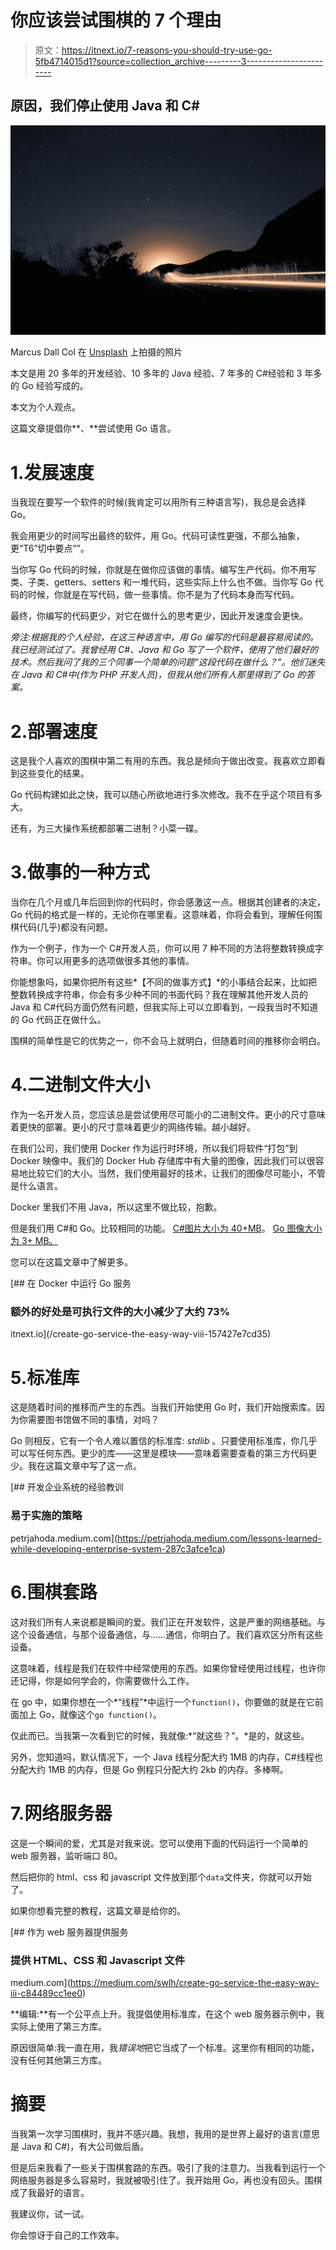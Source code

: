 # 你应该尝试围棋的 7 个理由

> 原文：<https://itnext.io/7-reasons-you-should-try-use-go-5fb4714015d1?source=collection_archive---------3----------------------->

## 原因，我们停止使用 Java 和 C#

![](img/0224850d5fd12d393d629061c34b9a11.png)

Marcus Dall Col 在 [Unsplash](https://unsplash.com?utm_source=medium&utm_medium=referral) 上拍摄的照片

本文是用 20 多年的开发经验、10 多年的 Java 经验、7 年多的 C#经验和 3 年多的 Go 经验写成的。

本文为个人观点。

这篇文章提倡你**、**尝试使用 Go 语言。

# 1.发展速度

当我现在要写一个软件的时候(我肯定可以用所有三种语言写)，我总是会选择 Go。

我会用更少的时间写出最终的软件，用 Go。代码可读性更强，不那么抽象，更“T6”切中要点“”。

当你写 Go 代码的时候，你就是在做你应该做的事情。编写生产代码。你不用写类、子类、getters、setters 和一堆代码，这些实际上什么也不做。当你写 Go 代码的时候，你就是在写代码，做一些事情。你不是为了代码本身而写代码。

最终，你编写的代码更少，对它在做什么的思考更少，因此开发速度会更快。

*旁注:根据我的个人经验，在这三种语言中，用 Go 编写的代码是最容易阅读的。我已经测试过了。我曾经用 C#、Java 和 Go 写了一个软件，使用了他们最好的技术。然后我问了我的三个同事一个简单的问题“这段代码在做什么？”。他们迷失在 Java 和 C#中(作为 PHP 开发人员)，但我从他们所有人那里得到了 Go 的答案。*

# 2.部署速度

这是我个人喜欢的围棋中第二有用的东西。我总是倾向于做出改变。我喜欢立即看到这些变化的结果。

Go 代码构建如此之快，我可以随心所欲地进行多次修改。我不在乎这个项目有多大。

还有，为三大操作系统都部署二进制？小菜一碟。

# 3.做事的一种方式

当你在几个月或几年后回到你的代码时，你会感激这一点。根据其创建者的决定，Go 代码的格式是一样的，无论你在哪里看。这意味着，你将会看到，理解任何围棋代码(几乎)都没有问题。

作为一个例子，作为一个 C#开发人员，你可以用 7 种不同的方法将整数转换成字符串。你可以用更多的选项做很多其他的事情。

你能想象吗，如果你把所有这些*【不同的做事方式】*的小事结合起来，比如把整数转换成字符串，你会有多少种不同的书面代码？我在理解其他开发人员的 Java 和 C#代码方面仍然有问题，但我实际上可以立即看到，一段我当时不知道的 Go 代码正在做什么。

围棋的简单性是它的优势之一，你不会马上就明白，但随着时间的推移你会明白。

# 4.二进制文件大小

作为一名开发人员，您应该总是尝试使用尽可能小的二进制文件。更小的尺寸意味着更快的部署。更小的尺寸意味着更少的网络传输。越小越好。

在我们公司，我们使用 Docker 作为运行时环境，所以我们将软件“打包”到 Docker 映像中。我们的 Docker Hub 存储库中有大量的图像，因此我们可以很容易地比较它们的大小。当然，我们使用最好的技术，让我们的图像尽可能小，不管是什么语言。

Docker 里我们不用 Java，所以这里不做比较，抱歉。

但是我们用 C#和 Go。比较相同的功能。
[C#图片大小为 40+MB](https://hub.docker.com/r/petrjahoda/zapsiservercore/tags?page=1&ordering=last_updated)。
[Go 图像大小为 3+ MB。](https://hub.docker.com/r/petrjahoda/zapsi_service/tags)

您可以在这篇文章中了解更多。

[](/create-go-service-the-easy-way-viii-157427e7cd35) [## 在 Docker 中运行 Go 服务

### 额外的好处是可执行文件的大小减少了大约 73%

itnext.io](/create-go-service-the-easy-way-viii-157427e7cd35) 

# 5.标准库

这是随着时间的推移而产生的东西。当我们开始使用 Go 时，我们开始搜索库。因为你需要图书馆做不同的事情，对吗？

Go 则相反，它有一个令人难以置信的标准库: *stdlib* 。只要使用标准库，你几乎可以写任何东西。更少的库——这里是模块——意味着需要查看的第三方代码更少。我在这篇文章中写了这一点。

[](https://petrjahoda.medium.com/lessons-learned-while-developing-enterprise-system-287c3afce1ca) [## 开发企业系统的经验教训

### 易于实施的策略

petrjahoda.medium.com](https://petrjahoda.medium.com/lessons-learned-while-developing-enterprise-system-287c3afce1ca) 

# 6.围棋套路

这对我们所有人来说都是瞬间的爱。我们正在开发软件，这是严重的网络基础。与这个设备通信，与那个设备通信，与……通信，你明白了。我们喜欢区分所有这些设备。

这意味着，线程是我们在软件中经常使用的东西。如果你曾经使用过线程，也许你还记得，你是如何学会的，你需要做什么工作。

在 go 中，如果你想在一个*“线程”*中运行一个`function()`，你要做的就是在它前面加上 Go，就像这个`go function()`。

仅此而已。当我第一次看到它的时候，我就像:*“就这些？”。*是的，就这些。

另外，您知道吗，默认情况下，一个 Java 线程分配大约 1MB 的内存，C#线程也分配大约 1MB 的内存，但是 Go 例程只分配大约 2kb 的内存。多棒啊。

# 7.网络服务器

这是一个瞬间的爱，尤其是对我来说。您可以使用下面的代码运行一个简单的 web 服务器，监听端口 80。

然后把你的 html、css 和 javascript 文件放到那个`data`文件夹，你就可以开始了。

如果你想看完整的教程，这篇文章是给你的。

[](https://medium.com/swlh/create-go-service-the-easy-way-iii-c84489cc1ee0) [## 作为 web 服务器提供服务

### 提供 HTML、CSS 和 Javascript 文件

medium.com](https://medium.com/swlh/create-go-service-the-easy-way-iii-c84489cc1ee0) 

**编辑:**有一个公平点上升。我提倡使用标准库，在这个 web 服务器示例中，我实际上使用了第三方库。

原因很简单:我一直在用，我*错误地*把它当成了一个标准。这里你有相同的功能，没有任何其他第三方库。

# 摘要

当我第一次学习围棋时，我并不感兴趣。我想，我用的是世界上最好的语言(意思是 Java 和 C#)，有大公司做后盾。

但是后来我看了一些关于围棋套路的东西。吸引了我的注意力。当我看到运行一个网络服务器是多么容易时，我就被吸引住了。我开始用 Go，再也没有回头。围棋成了我最好的语言。

我建议你，试一试。

你会惊讶于自己的工作效率。